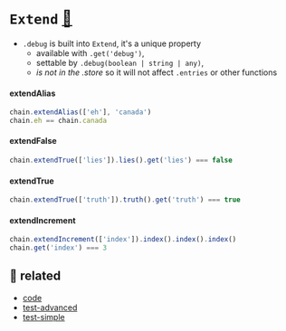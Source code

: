# `Extend` [🎼](https://github.com/fluents/chain-able/wiki/compose)
- `.debug` is built into `Extend`, it's a unique property
  - available with `.get('debug')`,
  - settable by `.debug(boolean | string | any)`,
  - *is not in the .store* so it will not affect `.entries` or other functions

<!--
- extendPrefixed
- extendWith
- extendDefault
-->

#### extendAlias

```js
chain.extendAlias(['eh'], 'canada')
chain.eh == chain.canada
```

#### extendFalse

```js
chain.extendTrue(['lies']).lies().get('lies') === false
```

#### extendTrue

```js
chain.extendTrue(['truth']).truth().get('truth') === true
```

#### extendIncrement

```js
chain.extendIncrement(['index']).index().index().index()
chain.get('index') === 3
```


## 🔗 related

[code]: https://github.com/fluents/chain-able/tree/master/src/compose/Extend.js
[test-advanced]: https://github.com/fluents/chain-able/tree/master/test/advanced.js
[test-simple]: https://github.com/fluents/chain-able/tree/master/test/simple.js

- [code][code]
- [test-advanced][test-advanced]
- [test-simple][test-simple]
